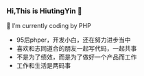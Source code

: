 
### Hi,This is HiutingYin 👋

🌱  I’m currently coding by PHP

- 95后phper，开发小白，还在努力进步当中
- 喜欢和志同道合的朋友一起写代码，一起共事
- 不是为了绩效，而是为了做好一个产品而工作
- 工作和生活是两码事
